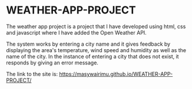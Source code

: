 # WEATHER-APP-PROJECT

The weather app project is a project that I have developed using html, css and javascript where I have added the Open Weather API.

The system works by entering a city name and it gives feedback by displaying the area's temperature, wind speed and humidity as well as the name of the city.
In the instance of entering a city that does not exist, it responds by giving an error message.

The link to the site is:
https://masywairimu.github.io/WEATHER-APP-PROJECT/
